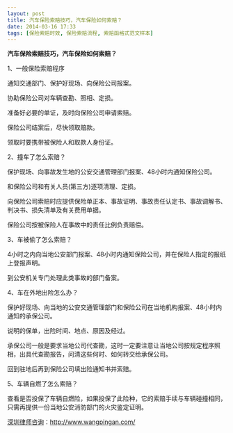 ```yaml
---
layout: post
title: 汽车保险索赔技巧，汽车保险如何索赔？
date: 2014-03-16 17:33
tags: [保险索赔时效, 保险索赔流程, 索赔函格式范文样本]
---
```

<strong>汽车保险索赔技巧，汽车保险如何索赔？</strong>

1、一般保险索赔程序

通知交通部门、保护好现场、向保险公司报案。

协助保险公司对车辆查勘、照相、定损。

准备好必要的单证，及时向保险公司申请索赔。

保险公司结案后，尽快领取赔款。

领取时要携带被保险人和取款人身份证。

2、撞车了怎么索赔？

保护现场、向事故发生地的公安交通管理部门报案、48小时内通知保险公司。

和保险公司和有关人员(第三方)逐项清理、定损。

向保险公司索赔时应提供保险单正本、事故证明、事故责任认定书、事故调解书、判决书、损失清单及有关费用单据。

保险公司按被保险人在事故中的责任比例负责赔偿。

3、车被偷了怎么索赔？

4小时之内向当地公安部门报案、48小时内通知保险公司，并在保险人指定的报纸上登报声明。

到公安机关专门处理此类事故的部门备案。

4、车在外地出险怎么办？

保护好现场、向当地的公安交通管理部门和保险公司在当地机构报案、48小时内通知的承保公司。

说明的保单，出险时间、地点、原因及经过。

承保公司一般是要求当地公司代查勘，这时一定要注意让当地公司按规定程序照相，出具代查勘报告，问清这些何时、如何转交给承保公司。

回到驻地后再到保险公司填出险通知书并索赔。

5、车辆自燃了怎么索赔？

查看是否投保了车辆自燃险，如果投保了此险种，它的索赔手续与车辆碰撞相同，只需再提供一份当地公安消防部门的火灾鉴定证明。


<a href="http://www.wangpingan.com/">深圳律师咨询</a>：<a href="http://www.wangpingan.com/">http://www.wangpingan.com/</a>


